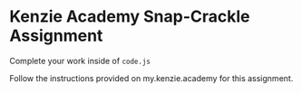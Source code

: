 # Kenzie Academy Snap-Crackle Assignment

Complete your work inside of `code.js`

Follow the instructions provided on my.kenzie.academy for this assignment.
